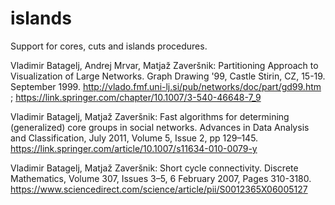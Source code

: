 # islands
Support for cores, cuts and islands procedures.

Vladimir Batagelj, Andrej Mrvar, Matjaž Zaveršnik:
Partitioning Approach to Visualization of Large Networks.
Graph Drawing '99, Castle Stirin, CZ, 15-19. September 1999.
http://vlado.fmf.uni-lj.si/pub/networks/doc/part/gd99.htm ;
https://link.springer.com/chapter/10.1007/3-540-46648-7_9

Vladimir Batagelj, Matjaž Zaveršnik:
Fast algorithms for determining (generalized) core groups in social networks.
Advances in Data Analysis and Classification, July 2011, Volume 5, Issue 2, pp 129–145.
https://link.springer.com/article/10.1007/s11634-010-0079-y

Vladimir Batagelj, Matjaž Zaveršnik: Short cycle connectivity.
Discrete Mathematics, Volume 307, Issues 3–5, 6 February 2007, Pages 310-3180.
https://www.sciencedirect.com/science/article/pii/S0012365X06005127



